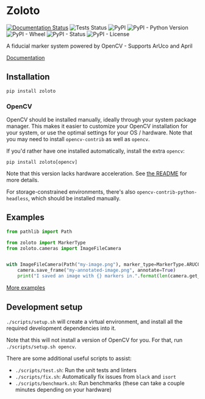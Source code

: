 # Zoloto

[![Documentation Status](https://readthedocs.org/projects/zoloto/badge/?version=stable)](https://zoloto.readthedocs.io/en/stable/?badge=stable)
![Tests Status](https://github.com/RealOrangeOne/zoloto/workflows/Tests/badge.svg)
![PyPI](https://img.shields.io/pypi/v/zoloto.svg)
![PyPI - Python Version](https://img.shields.io/pypi/pyversions/zoloto.svg)
![PyPI - Wheel](https://img.shields.io/pypi/wheel/zoloto.svg)
![PyPI - Status](https://img.shields.io/pypi/status/zoloto.svg)
![PyPI - License](https://img.shields.io/pypi/l/zoloto.svg)

A fiducial marker system powered by OpenCV - Supports ArUco and April

[Documentation](https://zoloto.readthedocs.io/)

## Installation

```text
pip install zoloto
```

### OpenCV

OpenCV should be installed manually, ideally through your system package manager. This makes it easier to customize your OpenCV installation for your system, or use the optimal settings for your OS / hardware. Note that you may need to install `opencv-contrib` as well as `opencv`.

If you'd rather have one installed automatically, install the extra `opencv`:

```text
pip install zoloto[opencv]
```

Note that this version lacks hardware acceleration. See [the README](https://github.com/opencv/opencv-python#readme) for more details.

For storage-constrained environments, there's also `opencv-contrib-python-headless`, which should be installed manually.

## Examples

```python
from pathlib import Path

from zoloto import MarkerType
from zoloto.cameras import ImageFileCamera


with ImageFileCamera(Path("my-image.png"), marker_type=MarkerType.ARUCO_6X6_50) as camera:
    camera.save_frame("my-annotated-image.png", annotate=True)
    print("I saved an image with {} markers in.".format(len(camera.get_visible_markers())))
```

[More examples](./examples)

## Development setup

`./scripts/setup.sh` will create a virtual environment, and install all the required development dependencies into it.

Note that this will not install a version of OpenCV for you. For that, run `./scripts/setup.sh opencv`.

There are some additional useful scripts to assist:

- `./scripts/test.sh`: Run the unit tests and linters
- `./scripts/fix.sh`: Automatically fix issues from `black` and `isort`
- `./scripts/benchmark.sh`: Run benchmarks (these can take a couple minutes depending on your hardware)
